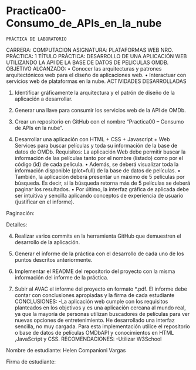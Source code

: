 # Practica00-Consumo_de_APIs_en_la_nube
 

 	PRÁCTICA DE LABORATORIO 

CARRERA: COMPUTACION	ASIGNATURA: PLATAFORMAS WEB
NRO. PRÁCTICA:	1	TÍTULO PRÁCTICA: DESARROLLO DE UNA APLICACIÓN WEB UTILIZANDO LA API DE LA BASE DE DATOS DE PELICULAS OMDB.
OBJETIVO ALCANZADO:
•	Conocer las arquitecturas y patrones arquitectónicos web para el diseño de aplicaciones web.
•	Interactuar con servicios web de plataformas en la nube.
ACTIVIDADES DESARROLLADAS
1.	Identificar gráficamente la arquitectura y el patrón de diseño de la aplicación a desarrollar.

2.	Generar una llave para consumir los servicios web de la API de OMDb.
 
3.	Crear un repositorio en GitHub con el nombre “Practica00 – Consumo de APIs en la nube”.
 
4. Desarrollar una aplicación con HTML + CSS + Javascript + Web Services para buscar películas y toda su información de la base de datos de OMDb.
Requisitos:
La aplicación Web debe permitir buscar la información de las películas tanto por el nombre (listado) como por el código (id) de cada película.
• Además, se deberá visualizar toda la información disponible (plot=full) de la base de datos de películas.
• También, la aplicación deberá presentar un máximo de 5 películas por búsqueda. Es decir, si la búsqueda retorna más de 5 películas se deberá paginar los resultados.
• Por último, la interfaz gráfica de aplicada debe ser intuitiva y sencilla aplicando conceptos de experiencia de usuario (justificar en el informe).

 

Paginación:
 


Detalles:
 

4.	Realizar varios commits en la herramienta GitHub que demuestren el desarrollo de la aplicación.
 


6. Generar el informe de la práctica con el desarrollo de cada uno de los puntos descritos anteriormente.
7. Implementar el README del repositorio del proyecto con la misma información del informe de la práctica.

8. Subir al AVAC el informe del proyecto en formato *.pdf. El informe debe contar con conclusiones apropiadas y la firma de cada estudiante
CONCLUSIONES:
-La aplicación web cumple con los requisitos planteados en los objetivos y es una aplicación cercana al mundo real, ya que la mayoría de personas utilizan buscadores de películas para ver nuevas opciones de entretenimiento. He desarrollado una interfaz sencilla, no muy cargada. Para esta implementación utilice el repositorio o base de datos de películas OMDbAPI  y conocimientos en HTML ,JavaScript y CSS.
RECOMENDACIONES:
 -Utilizar W3School

Nombre de estudiante: Helen Companioni Vargas


Firma de estudiante: 

